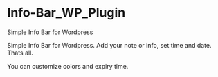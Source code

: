 # Info-Bar_WP_Plugin
Simple Info Bar for Wordpress

Simple Info Bar for Wordpress. Add your note or info, set time and date. Thats all.

You can customize colors and expiry time.
